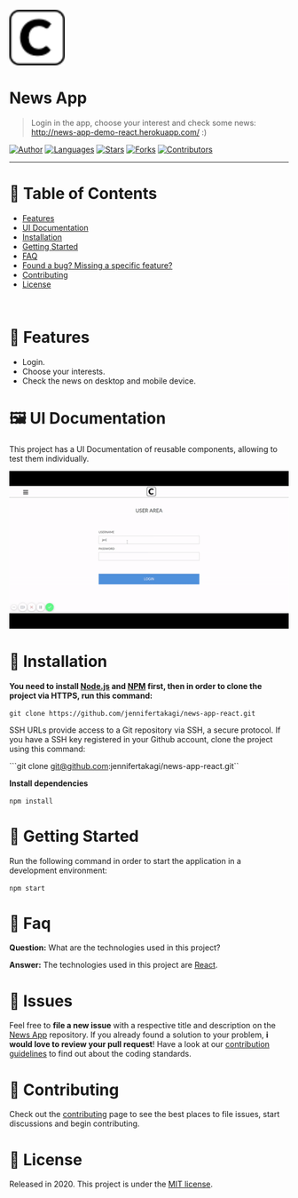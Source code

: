 <p align="left">
   <img src="docs/logo.png" width="100"/>
</p>

# News App

> Login in the app, choose your interest and check some news: http://news-app-demo-react.herokuapp.com/ :)

[![Author](https://img.shields.io/badge/author-jennifertakagi-ff9000?style=flat-square)](https://github.com/jennifertakagi)
[![Languages](https://img.shields.io/github/languages/count/jennifertakagi/news-app-react?color=%23ff9000&style=flat-square)](#)
[![Stars](https://img.shields.io/github/stars/jennifertakagi/news-app-react?color=ff9000&style=flat-square)](https://github.com/jennifertakagi/news-app-react)
[![Forks](https://img.shields.io/github/forks/jennifertakagi/news-app-react?color=%23ff9000&style=flat-square)](https://github.com/jennifertakagi/news-app-reactnetwork/members)
[![Contributors](https://img.shields.io/github/contributors/jennifertakagi/news-app-react?color=ff9000&style=flat-square)](https://github.com/jennifertakagi/news-app-react/graphs/contributors)

---

# :pushpin: Table of Contents

* [Features](#rocket-features)
* [UI Documentation](#framed_picture-ui-documentation)
* [Installation](#construction_worker-installation)
* [Getting Started](#runner-getting-started)
* [FAQ](#postbox-faq)
* [Found a bug? Missing a specific feature?](#bug-issues)
* [Contributing](#tada-contributing)
* [License](#closed_book-license)

<br />

# :rocket: Features

* Login.
* Choose your interests.
* Check the news on desktop and mobile device.

# :framed_picture: UI Documentation
This project has a UI Documentation of reusable components, allowing to test them individually.

<p align="left">
   <img src="docs/news-app.gif" />
</p>

# :construction_worker: Installation

**You need to install [Node.js](https://nodejs.org/en/download/) and [NPM](https://www.npmjs.com/) first, then in order to clone the project via HTTPS, run this command:**

```git clone https://github.com/jennifertakagi/news-app-react.git```

SSH URLs provide access to a Git repository via SSH, a secure protocol. If you have a SSH key registered in your Github account, clone the project using this command:

```git clone git@github.com:jennifertakagi/news-app-react.git``

**Install dependencies**

```npm install```

# :runner: Getting Started

Run the following command in order to start the application in a development environment:

```npm start```

# :postbox: Faq

**Question:** What are the technologies used in this project?

**Answer:** The technologies used in this project are [React](https://pt-br.reactjs.org/).

# :bug: Issues

Feel free to **file a new issue** with a respective title and description on the [News App](https://github.com/jennifertakagi/news-app-react/issues) repository. If you already found a solution to your problem, **i would love to review your pull request**! Have a look at our [contribution guidelines](https://github.com/jennifertakagi/news-app-react/blob/master/CONTRIBUTING.md) to find out about the coding standards.

# :tada: Contributing

Check out the [contributing](https://github.com/jennifertakagi/news-app-react/blob/master/CONTRIBUTING.md) page to see the best places to file issues, start discussions and begin contributing.

# :closed_book: License

Released in 2020.
This project is under the [MIT license](https://github.com/jennifertakagi/news-app-react/master/LICENSE).
